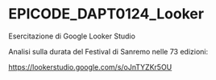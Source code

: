 # EPICODE_DAPT0124_Looker
Esercitazione di Google Looker Studio

Analisi sulla durata del Festival di Sanremo nelle 73 edizioni:

https://lookerstudio.google.com/s/oJnTYZKr5OU 
